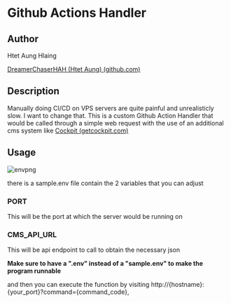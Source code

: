 # Github Actions Handler

## Author

Htet Aung Hlaing

[DreamerChaserHAH (Htet Aung) (github.com)](https://github.com/DreamerChaserHAH)

## Description

Manually doing CI/CD on VPS servers are quite painful and unrealisticly slow. I want to change that. This is a custom Github Action Handler that would be called through a simple web request with the use of an additional cms system like [Cockpit (getcockpit.com)](https://getcockpit.com/)

## Usage

![envpng](https://user-images.githubusercontent.com/109950820/225601383-b47c1bdd-b955-4f4e-b271-013c51be513b.png)

there is a sample.env file contain the 2 variables that you can adjust

### PORT

This will be the port at which the server would be running on

### CMS_API_URL

This will be api endpoint to call to obtain the necessary json

**Make sure to have a ".env" instead of a "sample.env" to make the program runnable**

and then you can execute the function by visiting http://{hostname}:{your_port}?command={command_code},

